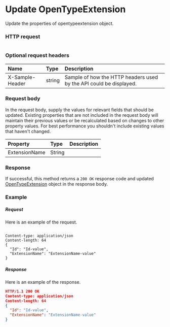 # Update OpenTypeExtension

Update the properties of opentypeextension object.
### HTTP request
```http

```
### Optional request headers
| Name       | Type | Description|
|:-----------|:------|:----------|
| X-Sample-Header  | string  | Sample of how the HTTP headers used by the API could be displayed.|

### Request body
In the request body, supply the values for relevant fields that should be updated. Existing properties that are not included in the request body will maintain their previous values or be recalculated based on changes to other property values. For best performance you shouldn't include existing values that haven't changed.

| Property	   | Type	|Description|
|:---------------|:--------|:----------|
|ExtensionName|String||

### Response
If successful, this method returns a `200 OK` response code and updated [OpenTypeExtension](../resources/opentypeextension.md) object in the response body.
### Example
##### Request
Here is an example of the request.
```http

Content-type: application/json
Content-length: 64
{
  "Id": "Id-value",
  "ExtensionName": "ExtensionName-value"
}
```
##### Response
Here is an example of the response.
```json
HTTP/1.1 200 OK
Content-type: application/json
Content-length: 64
{
  "Id": "Id-value",
  "ExtensionName": "ExtensionName-value"
}
```

<!-- uuid: c94f5b03-ab48-4f9f-b74a-839d119674a1
2015-10-12 23:28:11 UTC -->